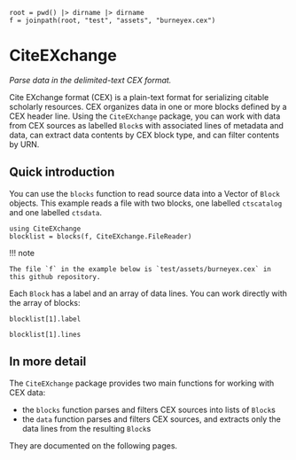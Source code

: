 ```@setup simple
root = pwd() |> dirname |> dirname
f = joinpath(root, "test", "assets", "burneyex.cex")
```


# CiteEXchange

*Parse data in the delimited-text CEX format.*


Cite EXchange format (CEX) is a plain-text format for serializing citable scholarly resources. CEX organizes data in one or more blocks defined by a CEX header line.  Using the `CiteEXchange` package, you can work with data from CEX sources as labelled `Block`s with associated lines of metadata and data, can extract data contents by CEX block type, and can filter contents by URN.



## Quick introduction

You can use the `blocks` function to read source data into a Vector of `Block` objects.  This example reads a file with two blocks, one labelled `ctscatalog` and one labelled `ctsdata`.


```@example simple
using CiteEXchange
blocklist = blocks(f, CiteEXchange.FileReader)
```

!!! note

    The file `f` in the example below is `test/assets/burneyex.cex` in this github repository.


Each `Block` has a label and an array of data lines.  You can work directly with the array of blocks:

```
blocklist[1].label
```

```
blocklist[1].lines
```


## In more detail

The `CiteEXchange` package provides two main functions for working with CEX data:

- the `blocks` function parses and filters CEX sources into lists of `Block`s
- the `data` function parses and filters CEX sources, and extracts only the data lines from the resulting `Block`s


They are documented on the following pages.